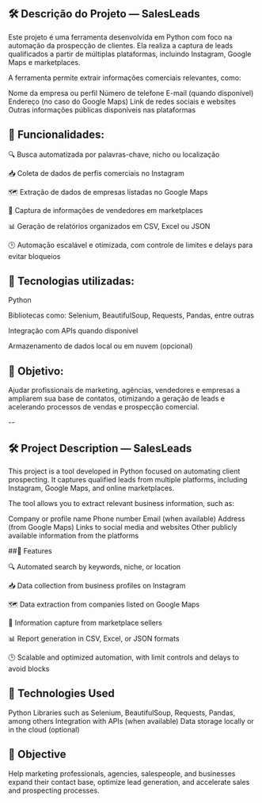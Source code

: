 ## 🛠️ Descrição do Projeto — SalesLeads

Este projeto é uma ferramenta desenvolvida em Python com foco na automação da prospecção de clientes. Ela realiza a captura de leads qualificados a partir de múltiplas plataformas, incluindo Instagram, Google Maps e marketplaces.

A ferramenta permite extrair informações comerciais relevantes, como:

Nome da empresa ou perfil
Número de telefone
E-mail (quando disponível)
Endereço (no caso do Google Maps)
Link de redes sociais e websites
Outras informações públicas disponíveis nas plataformas

## 🚀 Funcionalidades:

🔍 Busca automatizada por palavras-chave, nicho ou localização

📥 Coleta de dados de perfis comerciais no Instagram

🗺️ Extração de dados de empresas listadas no Google Maps

🛒 Captura de informações de vendedores em marketplaces

📊 Geração de relatórios organizados em CSV, Excel ou JSON

🕒 Automação escalável e otimizada, com controle de limites e delays para evitar bloqueios

## 🧠 Tecnologias utilizadas:

Python

Bibliotecas como: Selenium, BeautifulSoup, Requests, Pandas, entre outras

Integração com APIs quando disponível

Armazenamento de dados local ou em nuvem (opcional)

## 🎯 Objetivo:
Ajudar profissionais de marketing, agências, vendedores e empresas a ampliarem sua base de contatos, otimizando a geração de leads e acelerando processos de vendas e prospecção comercial.

--

## 🛠️ Project Description — SalesLeads

This project is a tool developed in Python focused on automating client prospecting. It captures qualified leads from multiple platforms, including Instagram, Google Maps, and online marketplaces.

The tool allows you to extract relevant business information, such as:

Company or profile name
Phone number
Email (when available)
Address (from Google Maps)
Links to social media and websites
Other publicly available information from the platforms

##🚀 Features

🔍 Automated search by keywords, niche, or location

📥 Data collection from business profiles on Instagram

🗺️ Data extraction from companies listed on Google Maps

🛒 Information capture from marketplace sellers

📊 Report generation in CSV, Excel, or JSON formats

🕒 Scalable and optimized automation, with limit controls and delays to avoid blocks

## 🧠 Technologies Used

Python
Libraries such as Selenium, BeautifulSoup, Requests, Pandas, among others
Integration with APIs (when available)
Data storage locally or in the cloud (optional)

## 🎯 Objective

Help marketing professionals, agencies, salespeople, and businesses expand their contact base, optimize lead generation, and accelerate sales and prospecting processes.
